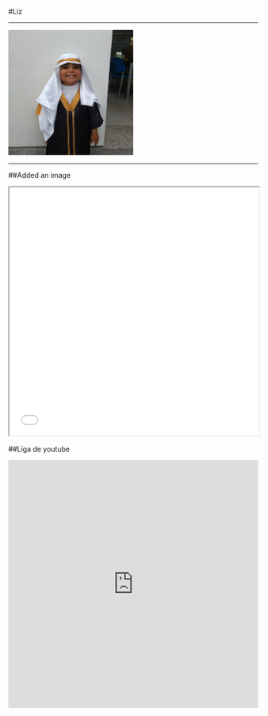 #Liz
<hr>

<img src="./images/TurcoLalito.jpg" width="50%">

<hr>

##Added an image

<iframe width="100%" height="500" src="./images/globeMeteors.html"></iframe>

##Liga de youtube

<iframe width="100%" height="500" src="https://www.youtube.com/watch?v=7LuK5sTJsyQ&feature=youtu.be" frameborder="0" allow="autoplay; encrypted-media" allowfullscreen></iframe>
